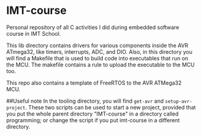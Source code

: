 # IMT-course
Personal repository of all C activities I did during embedded software course in IMT School.

This lib directory contains drivers for various components inside the AVR ATmega32, like timers, interrupts, ADC, and DIO. Also, in this directory you will find a Makefile that is used to build code into executables that run on the MCU. The makefile contains a rule to upload the executable to the MCU too.

This repo also contains a template of FreeRTOS to the AVR ATMega32 MCU.

##Useful note
In the tooling directory, you will find `get-avr` and `setup-avr-project`. These two scripts can be used to start a new project, provided that you put the whole parent directory "IMT-course" in a directory called programming; or change the script if you put imt-course in a different directory.
